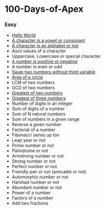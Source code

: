 # 100-Days-of-Apex


### Easy

- [Hello World](/HelloWorld.cls) 
- [A character is a vowel or consonant](/isVowel.cls)
- [A character is an alphabet or not](/checkoddeven.cls)
- Ascii values of a character
- Uppercase, Lowercase or special character
- [A number is positive or negative](/checkSign.cls)
- A number is even or odd
- [Swap two numbers without third variable](/swapTwoNumber.cls)
- [Area of a circle](/getAreaofCirce.cls)
- LCM of two numbers
- GCD of two numbers
- [Greatest of two numbers](/greaterofTwo.cls)
- [Greatest of three numbers](/greatestofThree.cls)
- Number of digits in an integer
- Sum of digits of a number
- Sum of N natural numbers
- Sum of numbers in a given range
- Reverse a given number
- Factorial of a number
- Fibonacci series up ton
- Leap year or not
- Prime number or not
- Palindrome or not
- Armstrong number or not
- Strong number or not
- Perfect number or not
- Friendly pair or not (amicable or not)
- Automorphic number or not
- Harshad number or not
- Abundant number or not
- Power of a number
- Factors of a number
- Add two fractions